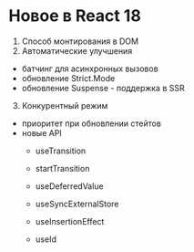 # Новое в React 18

1. Способ монтирования в DOM
2. Автоматические улучшения
  - батчинг для асинхронных вызовов
  - обновление Strict.Mode
  - обновление Suspense - поддержка в SSR
3. Конкурентный режим
  - приоритет при обновлении стейтов
  - новые API
    - useTransition
    - startTransition
    - useDeferredValue

    - useSyncExternalStore
    - useInsertionEffect
    - useId